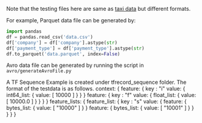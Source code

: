 Note that the testing files here are same as [taxi data](https://github.com/tensorflow/tfx/blob/master/tfx/examples/chicago_taxi_pipeline/data/simple/data.csv)
but different formats.

For example, Parquet data file can be generated by:

```python
import pandas
df = pandas.read_csv('data.csv')
df['company'] = df['company'].astype(str)
df['payment_type'] = df['payment_type'].astype(str)
df.to_parquet('data.parquet', index=False)
```

Avro data file can be generated by running the script in
`avro/generateAvroFile.py`


A TF Sequence Example is created under tfrecord_sequence folder. 
The format of the testdata is as follows.
context: {
  feature: {
    key  : "i"
    value: {
      int64_list: {
        value: [ 10000 ]
      }
    }
  }
  feature: {
    key  : "f"
    value: {
      float_list: {
        value: [ 10000.0 ]
      }
    }
  }
}
feature_lists: {
  feature_list: {
    key  : "s"
    value: {
      feature: {
        bytes_list: {
          value: [ "10000" ]
        }
      }
      feature: {
        bytes_list: {
          value: [ "10001" ] 
        }
      }
    }
  }
}